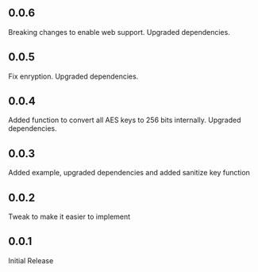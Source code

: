 ## 0.0.6

Breaking changes to enable web support. Upgraded dependencies.

## 0.0.5

Fix enryption. Upgraded dependencies.

## 0.0.4

Added function to convert all AES keys to 256 bits internally. Upgraded dependencies.

## 0.0.3

Added example, upgraded dependencies and added sanitize key function

## 0.0.2

Tweak to make it easier to implement

## 0.0.1

Initial Release

